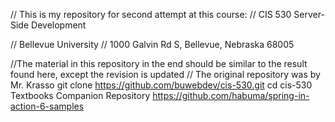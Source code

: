 // This is my repository for second attempt at this course:
//   CIS 530 Server-Side Development

//   Bellevue University
//   1000 Galvin Rd S, Bellevue, Nebraska 68005

//The material in this repository in the end should be similar to the result found here, except the revision is updated
// The original repository was by Mr. Krasso
git clone https://github.com/buwebdev/cis-530.git
cd cis-530
Textbooks Companion Repository
https://github.com/habuma/spring-in-action-6-samples
